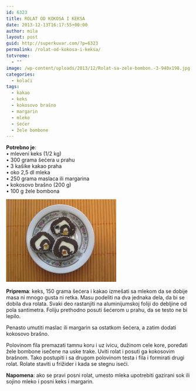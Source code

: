 ```yaml
---
id: 6323
title: ROLAT OD KOKOSA I KEKSA
date: 2013-12-13T16:17:55+00:00
author: mila
layout: post
guid: http://superkuvar.com/?p=6323
permalink: /rolat-od-kokosa-i-keksa/
totvreme:
  - ""
image: /wp-content/uploads/2013/12/Rolat-sa-zele-bombon.-3-940x198.jpg
categories:
  - kolači
tags:
  - kakao
  - keks
  - kokosovo brašno
  - margarin
  - mleko
  - šećer
  - žele bombone
---
```

**Potrebno je**:  
• mleveni keks (1/2 kg)  
• 300 grama šećera u prahu  
• 3 kašike kakao praha  
• oko 2,5 dl mleka  
• 250 grama maslaca ili margarina  
• kokosovo brašno (200 g)  
• 100 g žele bombona

[<img class="alignnone size-medium wp-image-6325" src="/wp-content/uploads/2013/12/Rolat-sa-zele-bombon.-3-1024x768.jpg" alt="Rolat sa zele-bombon. 3" width="300" height="225" />](/wp-content/uploads/2013/12/Rolat-sa-zele-bombon.-3.jpg)

**Priprema**: keks, 150 grama šećera i kakao izmešati sa mlekom da se dobije masa ni mnogo gusta ni retka. Masu podeliti na dva jednaka dela, da bi se dobila dva rolata. Svaki deo rastanjiti na aluminijumskoj foliji do debljine od pola santimetra. Foliju prethodno posuti šećerom u prahu, da se testo ne bi lepilo.

Penasto umutiti maslac ili margarin sa ostatkom šećera, a zatim dodati kokosovo brašno.

Polovinom fila premazati tamnu koru i uz ivicu, dužinom cele kore, poređati žele bombone isečene na uske trake. Uviti rolat i posuti ga kokosovim brašnom. Tako postupiti i sa drugom polovinom testa i fila i formirati drugi rolat. Rolate staviti u frižider i kada se stegnu iseći.

**Napomena**:   ako se pravi posni rolat, umesto mleka upotrebiti gazirani sok ili sojino mleko i posni keks i margarin.